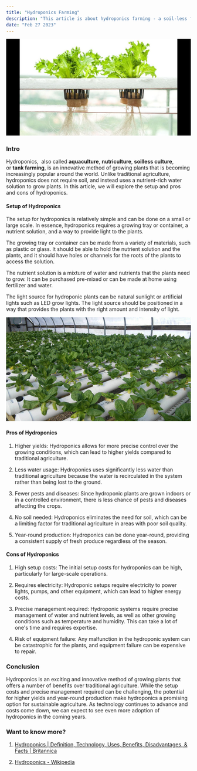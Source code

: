 ```yaml
---
title: "Hydroponics Farming"
description: "This article is about hydroponics farming - a soil-less farming technology."
date: "Feb 27 2023"
---
```


![Docker_Technology](./2023-02-27-hydroponics-farming.jpg)

### Intro

Hydroponics,  also called **aquaculture**, **nutriculture**, **soilless culture**, or **tank farming**, is an innovative method of growing plants that is becoming increasingly popular around the world. Unlike traditional agriculture, hydroponics does not require soil, and instead uses a nutrient-rich water solution to grow plants. In this article, we will explore the setup and pros and cons of hydroponics.

#### Setup of Hydroponics

The setup for hydroponics is relatively simple and can be done on a small or large scale. In essence, hydroponics requires a growing tray or container, a nutrient solution, and a way to provide light to the plants.

The growing tray or container can be made from a variety of materials, such as plastic or glass. It should be able to hold the nutrient solution and the plants, and it should have holes or channels for the roots of the plants to access the solution.

The nutrient solution is a mixture of water and nutrients that the plants need to grow. It can be purchased pre-mixed or can be made at home using fertilizer and water.

The light source for hydroponic plants can be natural sunlight or artificial lights such as LED grow lights. The light source should be positioned in a way that provides the plants with the right amount and intensity of light.

![Hydroponics_Farm_Veggies](./hydroponics-farm-veggies.jpg)

#### Pros of Hydroponics

1. Higher yields: Hydroponics allows for more precise control over the growing conditions, which can lead to higher yields compared to traditional agriculture.

2. Less water usage: Hydroponics uses significantly less water than traditional agriculture because the water is recirculated in the system rather than being lost to the ground.

3. Fewer pests and diseases: Since hydroponic plants are grown indoors or in a controlled environment, there is less chance of pests and diseases affecting the crops.

4. No soil needed: Hydroponics eliminates the need for soil, which can be a limiting factor for traditional agriculture in areas with poor soil quality.

5. Year-round production: Hydroponics can be done year-round, providing a consistent supply of fresh produce regardless of the season.

#### Cons of Hydroponics

1. High setup costs: The initial setup costs for hydroponics can be high, particularly for large-scale operations.

2. Requires electricity: Hydroponic setups require electricity to power lights, pumps, and other equipment, which can lead to higher energy costs.

3. Precise management required: Hydroponic systems require precise management of water and nutrient levels, as well as other growing conditions such as temperature and humidity. This can take a lot of one's time and requires expertise.

4. Risk of equipment failure: Any malfunction in the hydroponic system can be catastrophic for the plants, and equipment failure can be expensive to repair.

### Conclusion

Hydroponics is an exciting and innovative method of growing plants that offers a number of benefits over traditional agriculture. While the setup costs and precise management required can be challenging, the potential for higher yields and year-round production make hydroponics a promising option for sustainable agriculture. As technology continues to advance and costs come down, we can expect to see even more adoption of hydroponics in the coming years.

### Want to know more?

1. [Hydroponics | Definition, Technology, Uses, Benefits, Disadvantages, & Facts | Britannica](https://www.britannica.com/topic/hydroponics)

2. [Hydroponics - Wikipedia](https://en.wikipedia.org/wiki/Hydroponics)
